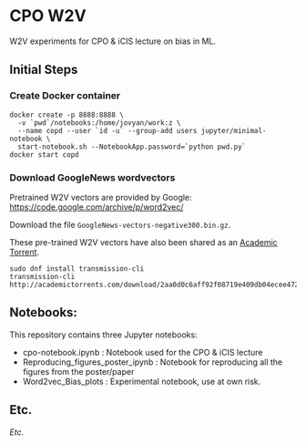 # CPO W2V

W2V experiments for CPO & iCIS lecture on bias in ML.

## Initial Steps

### Create Docker container

    docker create -p 8888:8888 \
      -v `pwd`/notebooks:/home/jovyan/work:z \
      --name copd --user `id -u` --group-add users jupyter/minimal-notebook \
      start-notebook.sh --NotebookApp.password=`python pwd.py`
    docker start copd

### Download GoogleNews wordvectors

Pretrained W2V vectors are provided by Google:
https://code.google.com/archive/p/word2vec/

Download the file `GoogleNews-vectors-negative300.bin.gz`.

These pre-trained W2V vectors have also been shared as an 
[Academic Torrent](http://academictorrents.com/details/2aa0d0c6aff92f08719e409db04ecee4721cf21f).

    sudo dnf install transmission-cli
    transmission-cli http://academictorrents.com/download/2aa0d0c6aff92f08719e409db04ecee4721cf21f.torrent

## Notebooks:
This repository contains three Jupyter notebooks:
- cpo-notebook.ipynb : Notebook used for the CPO & iCIS lecture
- Reproducing_figures_poster_ipynb : Notebook for reproducing all the figures from the poster/paper
- Word2vec_Bias_plots : Experimental notebook, use at own risk. 

## Etc.

_Etc._
